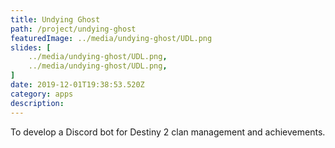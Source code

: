 ```yaml
---
title: Undying Ghost
path: /project/undying-ghost
featuredImage: ../media/undying-ghost/UDL.png
slides: [
    ../media/undying-ghost/UDL.png,
    ../media/undying-ghost/UDL.png,
]
date: 2019-12-01T19:38:53.520Z
category: apps
description:
---
```

To develop a Discord bot for Destiny 2 clan management and achievements.
